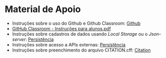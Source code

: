 # Material de Apoio


- Instruções sobre o uso do Github e Github Classroom: [Github](github.md)
- [GitHub Classroom - Instruções para alunos.pdf](https://github.com/ICEI-PUC-Minas-PMV-SI/WebApplicationProject-Template/blob/main/help/GitHub%20Classroom%20-%20Instru%C3%A7%C3%B5es%20para%20alunos.pdf)
- Instruções sobre cadastros de dados usando *Local Storage* ou o *Json-server*: [Persistência](persistencia.md)
- Instruções sobre acesso a APIs externas: [Persistência](persistencia.md)
- Instruções sobre preenchimento do arquivo CITATION.cff: [Citation](citation.md)
